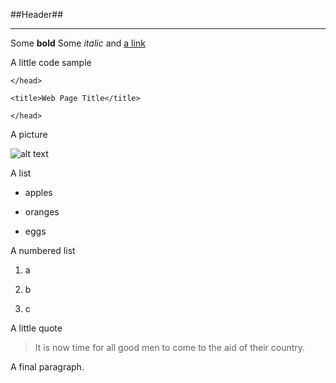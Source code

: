 ##Header##

----------

Some **bold** Some *italic* and [a link][1] 

A little code sample

    </head>
    <title>Web Page Title</title>
    </head>

A picture

![alt text][2]

A list

- apples
- oranges
- eggs

A numbered list

1. a
2. b
3. c

A little quote

> It is now time for all good men to come to the aid of their country. 

A final paragraph.

  [1]: http://www.google.com
  [2]: http://www.google.com/intl/en_ALL/images/logo.gif